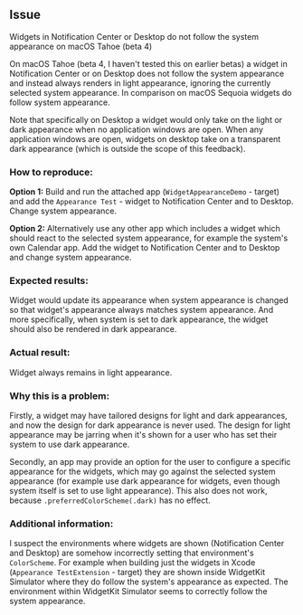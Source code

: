 ## Issue
Widgets in Notification Center or Desktop do not follow the system appearance on macOS Tahoe (beta 4)

On macOS Tahoe (beta 4, I haven't tested this on earlier betas) a widget in Notification Center or on Desktop does not follow the system appearance and instead always renders in light appearance, ignoring the currently selected system appearance. In comparison on macOS Sequoia widgets do follow system appearance.

Note that specifically on Desktop a widget would only take on the light or dark appearance when no application windows are open. When any application windows are open, widgets on desktop take on a transparent dark appearance (which is outside the scope of this feedback).

### How to reproduce:
**Option 1:** Build and run the attached app (`WidgetAppearanceDemo` - target) and add the `Appearance Test` - widget to Notification Center and to Desktop. Change system appearance.

**Option 2:** Alternatively use any other app which includes a widget which should react to the selected system appearance, for example the system's own Calendar app. Add the widget to Notification Center and to Desktop and change system appearance.

### Expected results:
Widget would update its appearance when system appearance is changed so that widget's appearance always matches system appearance. And more specifically, when system is set to dark appearance, the widget should also be rendered in dark appearance.

### Actual result:
Widget always remains in light appearance.

### Why this is a problem:
Firstly, a widget may have tailored designs for light and dark appearances, and now the design for dark appearance is never used. The design for light appearance may be jarring when it's shown for a user who has set their system to use dark appearance.

Secondly, an app may provide an option for the user to configure a specific appearance for the widgets, which may go against the selected system appearance (for example use dark appearance for widgets, even though system itself is set to use light appearance). This also does not work, because `.preferredColorScheme(.dark)` has no effect.

### Additional information:
I suspect the environments where widgets are shown (Notification Center and Desktop) are somehow incorrectly setting that environment's `ColorScheme`. For example when building just the widgets in Xcode (`Appearance TestExtension` - target) they are shown inside WidgetKit Simulator where they do follow the system's appearance as expected. The environment within WidgetKit Simulator seems to correctly follow the system appearance.
